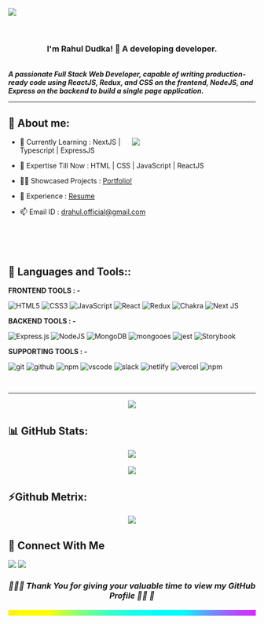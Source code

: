 [![](https://visitcount.itsvg.in/api?id=dRahul97&icon=0&color=0)](https://visitcount.itsvg.in)

<br/>
<h3 align="center" >I'm Rahul Dudka! 👋 A developing developer.</h3>
<br/>


<div width="50%" ><i> <b> A passionate Full Stack Web Developer, capable of writing production-ready code using ReactJS, Redux, and CSS on the frontend, NodeJS, and Express on the backend to build a single page application. </b></i></div>
<hr/>

## 💫 About me:
<img align="right"  src="https://camo.githubusercontent.com/0dbe167d7b778f5e825114a095ad46a2c852ba91fc82ec2d4fd8865c67ecd2a1/68747470733a2f2f7777772e61616c7068612e6e65742f77702d636f6e74656e742f75706c6f6164732f323032302f31322f66756c6c2d737461636b2d646576656c6f706d656e742e676966" width="50%" margin="-500px 0 0 0"/>

- 🌱 Currently Learning : NextJS | Typescript | ExpressJS
 
- 💬 Expertise Till Now : HTML | CSS | JavaScript | ReactJS
 
- 👨‍💻 Showcased Projects : [Portfolio!](https://drahul97.github.io/)
  
- 📄  Experience : [Resume](https://drive.google.com/file/d/1WndJReS9UjQ1N1W9L-NB53CbCtrFRbmp/view?usp=share_link)
  
- 📫 Email ID : drahul.official@gmail.com

<br/>
<br/>
<br/>


## 🚀 Languages and Tools::

<b>FRONTEND TOOLS : - </b>
<br/>

![HTML5](https://img.shields.io/badge/html5-%23E34F26.svg?style=for-the-badge&logo=html5&logoColor=white) ![CSS3](https://img.shields.io/badge/css3-%231572B6.svg?style=for-the-badge&logo=css3&logoColor=white) ![JavaScript](https://img.shields.io/badge/javascript-%23323330.svg?style=for-the-badge&logo=javascript&logoColor=%23F7DF1E) ![React](https://img.shields.io/badge/react-%2320232a.svg?style=for-the-badge&logo=react&logoColor=%2361DAFB) ![Redux](https://img.shields.io/badge/redux-%23593d88.svg?style=for-the-badge&logo=redux&logoColor=white) ![Chakra](https://img.shields.io/badge/chakra-%234ED1C5.svg?style=for-the-badge&logo=chakraui&logoColor=white) ![Next JS](https://img.shields.io/badge/Next-black?style=for-the-badge&logo=next.js&logoColor=white)


<b>BACKEND TOOLS : - </b>
<br/>

![Express.js](https://img.shields.io/badge/express.js-%23404d59.svg?style=for-the-badge&logo=express&logoColor=%2361DAFB)  ![NodeJS](https://img.shields.io/badge/node.js-6DA55F?style=for-the-badge&logo=node.js&logoColor=white)  ![MongoDB](https://img.shields.io/badge/MongoDB-%234ea94b.svg?style=for-the-badge&logo=mongodb&logoColor=white)  <img src="https://camo.githubusercontent.com/fe8243d723ddee032937d2e3b43f36e3c79fd2e01d40c87fca5bd3aad23181c2/68747470733a2f2f696d672e736869656c64732e696f2f62616467652f4d6f6e676f6f65732d2532333332333333303f7374796c653d666f722d7468652d6261646765266c6f676f3d66617374696679266c6f676f436f6c6f723d726564" alt="mongooes" data-canonical-src="https://img.shields.io/badge/Mongooes-%23323330?style=for-the-badge&amp;logo=fastify&amp;logoColor=red" style="max-width: 100%;"> <img src="https://camo.githubusercontent.com/740cfceb47d56876f418dc7ed742cdfebb4401530d35789d9871ae4b4a9c6bbe/68747470733a2f2f696d672e736869656c64732e696f2f62616467652f4a6573742d3230323332412e7376673f7374796c653d666f722d7468652d6261646765266c6f676f3d6a657374266c6f676f436f6c6f723d253233463744463145" alt="jest" data-canonical-src="https://img.shields.io/badge/Jest-20232A.svg?style=for-the-badge&amp;logo=jest&amp;logoColor=%23F7DF1E" style="max-width: 100%;"> 
<img src="https://camo.githubusercontent.com/cde4b09e48e81fe049d3ade87312542811c2979acb08af5b9f146ec7e704d80e/68747470733a2f2f696d672e736869656c64732e696f2f62616467652f73746f7279626f6f6b2d2532333332333333302e7376673f7374796c653d666f722d7468652d6261646765266c6f676f3d73746f7279626f6f6b266c6f676f436f6c6f723d253233463744463145" alt="Storybook" data-canonical-src="https://img.shields.io/badge/storybook-%23323330.svg?style=for-the-badge&amp;logo=storybook&amp;logoColor=%23F7DF1E" style="max-width: 100%;">

<b>SUPPORTING TOOLS : - </b>
<br/>

<img src="https://camo.githubusercontent.com/922d72c87e616aafb774e39682481ad823778d3fb7b8ee45dcd13d6336520df7/68747470733a2f2f696d672e736869656c64732e696f2f62616467652f4769742d3230323332413f7374796c653d666f722d7468652d6261646765266c6f676f3d676974266c6f676f436f6c6f723d6f72616e6765" alt="git" data-canonical-src="https://img.shields.io/badge/Git-20232A?style=for-the-badge&amp;logo=git&amp;logoColor=orange" style="max-width: 100%;"> <img src="https://camo.githubusercontent.com/268d1022aba44609d8cbd2e75e36d1b333760bc5c368fc361a5655b8a0cc6493/68747470733a2f2f696d672e736869656c64732e696f2f62616467652f4769744875622d3441313534423f7374796c653d666f722d7468652d6261646765266c6f676f3d676974687562266c6f676f436f6c6f723d7768697465" alt="github" data-canonical-src="https://img.shields.io/badge/GitHub-4A154B?style=for-the-badge&amp;logo=github&amp;logoColor=white" style="max-width: 100%;"> <img src="https://camo.githubusercontent.com/92f92d22807accc742ee5de15bf729149fc803d20f6723c01181e6bf7312ee2e/68747470733a2f2f696d672e736869656c64732e696f2f62616467652f4e504d2d3230323332412e7376673f7374796c653d666f722d7468652d6261646765266c6f676f3d6e706d266c6f676f436f6c6f723d726564" alt="npm" data-canonical-src="https://img.shields.io/badge/NPM-20232A.svg?style=for-the-badge&amp;logo=npm&amp;logoColor=red" style="max-width: 100%;"> <img src="https://camo.githubusercontent.com/a6b85351721899a2075933d47253e6c3ad23fc495d8cabad4b34917ee68cab59/68747470733a2f2f696d672e736869656c64732e696f2f62616467652f56697375616c25323053747564696f2d3543324439312e7376673f7374796c653d666f722d7468652d6261646765266c6f676f3d76697375616c2d73747564696f266c6f676f436f6c6f723d626c7565" alt="vscode" data-canonical-src="https://img.shields.io/badge/Visual%20Studio-5C2D91.svg?style=for-the-badge&amp;logo=visual-studio&amp;logoColor=blue" style="max-width: 100%;"> <img src="https://camo.githubusercontent.com/41406c187e0c0eb60ad16e292256e5c707dda57f390d5e5864a98e6eced10ecb/68747470733a2f2f696d672e736869656c64732e696f2f62616467652f536c61636b2d3441313534423f7374796c653d666f722d7468652d6261646765266c6f676f3d736c61636b266c6f676f436f6c6f723d666464383335" alt="slack" data-canonical-src="https://img.shields.io/badge/Slack-4A154B?style=for-the-badge&amp;logo=slack&amp;logoColor=fdd835" style="max-width: 100%;"> <img src="https://camo.githubusercontent.com/e20d894cc2b9b98e4b67d6180285ab800c7904de0ae5e9863e2070d812159bf8/68747470733a2f2f696d672e736869656c64732e696f2f62616467652f6e65746c6966792d2532333332333333302e7376673f7374796c653d666f722d7468652d6261646765266c6f676f3d6e65746c696679266c6f676f436f6c6f723d23303043374237" alt="netlify" data-canonical-src="https://img.shields.io/badge/netlify-%23323330.svg?style=for-the-badge&amp;logo=netlify&amp;logoColor=#00C7B7" style="max-width: 100%;"> <img src="https://camo.githubusercontent.com/e4fd9dd5a36fc4dfe5243340fa53dbc66312dc388998bd2f3c64b4cf1d1b3c23/68747470733a2f2f696d672e736869656c64732e696f2f62616467652f56657263656c2d3230323332412e7376673f7374796c653d666f722d7468652d6261646765266c6f676f3d76657263656c266c6f676f436f6c6f723d7768697465" alt="vercel" data-canonical-src="https://img.shields.io/badge/Vercel-20232A.svg?style=for-the-badge&amp;logo=vercel&amp;logoColor=white" style="max-width: 100%;"> <img src="https://camo.githubusercontent.com/3be67cf6805c90aa31c0afa87b91784034b5aee31f7c5cc31e7fed3513adf49a/68747470733a2f2f696d672e736869656c64732e696f2f62616467652f636f646573616e64626f782d2532333332333333302e7376673f7374796c653d666f722d7468652d6261646765266c6f676f3d636f646573616e64626f78266c6f676f436f6c6f723d7768697465" alt="npm" data-canonical-src="https://img.shields.io/badge/codesandbox-%23323330.svg?style=for-the-badge&amp;logo=codesandbox&amp;logoColor=white" style="max-width: 100%;">

<br/>

<hr/>

<div align="center" >
  <img src="https://github-readme-streak-stats.herokuapp.com/?user=dRahul97&theme=radical&hide_border=false" >
  
</div>

## 📊 GitHub Stats:
<div align="center">
  
<img src="https://github-readme-stats.vercel.app/api?username=dRahul97&theme=radical&hide_border=false&include_all_commits=true&count_private=true)" > <br/>

![](https://github-readme-stats.vercel.app/api/top-langs/?username=dRahul97&theme=radical&hide_border=false&include_all_commits=false&count_private=false&layout=compact)<br/>

</div>

## ⚡Github Metrix:
<div align="center" >
 
<img src="http://github-profile-summary-cards.vercel.app/api/cards/profile-details?username=dRahul97&theme=github_dark" width="625em"  >
</div>



## 🤝 Connect With Me
 <p align="left" dir="auto">
    <a href="https://www.linkedin.com/in/rahul-dudka-23557a1a1/" rel="nofollow"><img width="40px" src="https://camo.githubusercontent.com/079dafc621fa1418fccb5ce2cf7391407001146e431513f1e8595e0d85979939/68747470733a2f2f696d672e69636f6e73382e636f6d2f666c75656e742f34382f3030303030302f6c696e6b6564696e2e706e67" data-canonical-src="https://img.icons8.com/fluent/48/000000/linkedin.png" style="max-width: 100%;"></a>
    <a href="https://twitter.com/rahul_dudka" rel="nofollow"><img width="40px" src="https://camo.githubusercontent.com/3e07b48d170b37d35abb01c646ba4c8c46521d2729b45f3cb69626438c6f57f9/68747470733a2f2f696d672e69636f6e73382e636f6d2f666c75656e742f34382f3030303030302f747769747465722e706e67" data-canonical-src="https://img.icons8.com/fluent/48/000000/twitter.png" style="max-width: 100%;"></a>
    </p>
<!--   <img src="https://github-profile-trophy.vercel.app/?username=dRahul97&theme=radical&no-frame=false&no-bg=false&margin-w=15"> -->

<h3 align="center" >
 <i>🚀🙋‍♂️ Thank You for giving your valuable time to view my GitHub Profile 🙋‍♂️ 🚀</i>
</h3>
  
<img src="https://raw.githubusercontent.com/khoa083/khoa/main/Khoa_ne/img/Rainbow.gif" height="12px" style="max-width: 100%; display: inline-block;" data-target="animated-image.originalImage">
